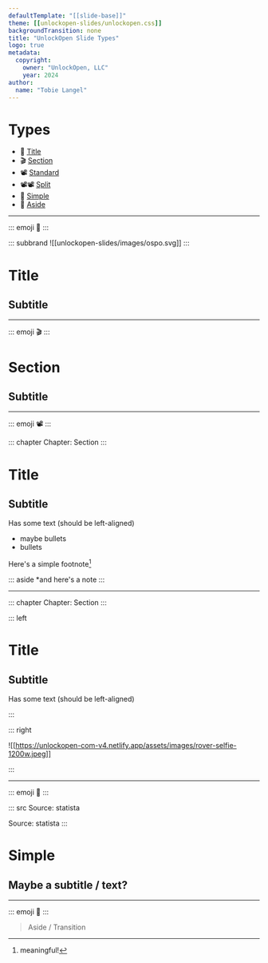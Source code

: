 ```yaml
---
defaultTemplate: "[[slide-base]]"
theme: [[unlockopen-slides/unlockopen.css]]
backgroundTransition: none
title: "UnlockOpen Slide Types"
logo: true
metadata:
  copyright:
    owner: "UnlockOpen, LLC"
    year: 2024
author:
  name: "Tobie Langel"
---
```


<!-- slide  id="types-index" class="theme-blue emoji-list" -->

# Types

- 🏁 [Title](#type-title)
- 🎬 [Section](#type-section)
- 📽 [Standard](#type-standard)
- 📽📽 [Split](#type-split)
- 💬 [Simple](#type-simple)
- 💭 [Aside](#type-aside)

---

<!-- slide id="type-title" class="theme-blue simple-slide" -->
<!-- slide bg="https://unlockopen-com-v4.netlify.app/assets/images/rover-selfie-1200w.jpeg" -->

::: emoji
🏁
:::

::: subbrand
![[unlockopen-slides/images/ospo.svg]]
:::

# Title

## Subtitle

---

<!-- slide id="type-section" class="theme-blue theme-accent simple-slide" -->

::: emoji
🎬
:::

# Section

## Subtitle

---

<!-- slide id="type-standard" class="theme-blue" -->

::: emoji
📽
:::

::: chapter
Chapter: Section
:::

# Title

## Subtitle

Has some text (should be left-aligned)

- maybe bullets
- bullets

Here's a simple footnote[^1]

[^1]: meaningful!

::: aside
\*and here's a note
:::


---

<!-- slide id="type-split" class="theme-blue" -->


::: chapter
Chapter: Section
:::

::: left

# Title

## Subtitle

Has some text (should be left-aligned)

:::

::: right

![[https://unlockopen-com-v4.netlify.app/assets/images/rover-selfie-1200w.jpeg]]

:::

---

<!-- slide id="type-simple" class="theme-blue simple-slide" -->

::: emoji
💬
:::

::: src
Source: statista

Source: statista
:::

# Simple

## Maybe a subtitle / text?

---

<!-- slide id="type-aside" class="theme-blue simple-slide" -->

::: emoji
💭
:::

> Aside / Transition
